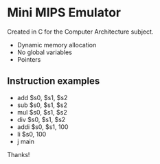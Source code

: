 # Mini MIPS Emulator
Created in C for the Computer Architecture subject.
 - Dynamic memory allocation
 - No global variables
 - Pointers
## Instruction examples
 - add $s0, $s1, $s2
 - sub $s0, $s1, $s2
 - mul $s0, $s1, $s2
 - div $s0, $s1, $s2
 - addi $s0, $s1, 100
 - li $s0, 100
 - j main

Thanks!
